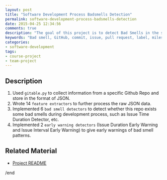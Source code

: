 ```yaml
---
layout: post
title: "Software Development Process Badsmells Detection"
permalink: software-development-process-badsmells-detection
date: 2015-04-25 12:34:56
comments: true
description: "The goal of this project is to detect Bad Smells in the software development process by looking at the commits, issues, pull requests, labels and milestones in Github Repository."
keywords: "Bad smell, GitHub, commit, issue, pull request, label, milestone"
categories:
- software-development
tags:
- course-project
- team-project
---
```


## Description

1. Used `gitable.py` to collect information from a specific Github Repo and store in the format of JSON.
2. Wrote 14 `feature extractors` to further process the raw JSON data.
3. Implemented 6 `bad smell detectors` to detect whether this repo exists some bad smells during development process, such as Issue Time Duration Detector, etc.
4. Implemented 2 `early warning detectors` (Issue Duration Early Warning and Issue Interval Early Warning) to give early warnings of bad smell patterns.

## Related Material

* <u><a href="https://github.com/SuperCh-SE-NCSU/Project2_badsmell/blob/master/README.md" target="_blank">Project README</a></u>

/end
